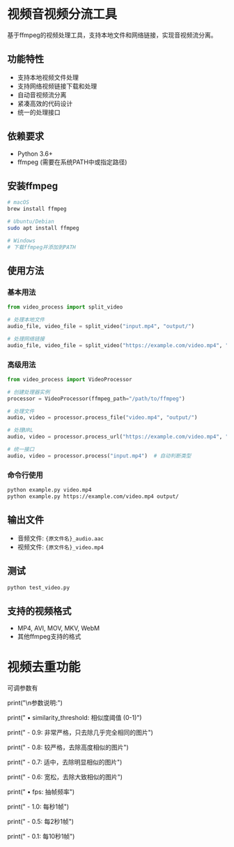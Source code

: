 # 视频音视频分流工具

基于ffmpeg的视频处理工具，支持本地文件和网络链接，实现音视频流分离。

## 功能特性

- 支持本地视频文件处理
- 支持网络视频链接下载和处理
- 自动音视频流分离
- 紧凑高效的代码设计
- 统一的处理接口

## 依赖要求

- Python 3.6+
- ffmpeg (需要在系统PATH中或指定路径)

## 安装ffmpeg

```bash
# macOS
brew install ffmpeg

# Ubuntu/Debian
sudo apt install ffmpeg

# Windows
# 下载ffmpeg并添加到PATH
```

## 使用方法

### 基本用法

```python
from video_process import split_video

# 处理本地文件
audio_file, video_file = split_video("input.mp4", "output/")

# 处理网络链接
audio_file, video_file = split_video("https://example.com/video.mp4", "output/")
```

### 高级用法

```python
from video_process import VideoProcessor

# 创建处理器实例
processor = VideoProcessor(ffmpeg_path="/path/to/ffmpeg")

# 处理文件
audio, video = processor.process_file("video.mp4", "output/")

# 处理URL
audio, video = processor.process_url("https://example.com/video.mp4", "output/")

# 统一接口
audio, video = processor.process("input.mp4")  # 自动判断类型
```

### 命令行使用

```bash
python example.py video.mp4
python example.py https://example.com/video.mp4 output/
```

## 输出文件

- 音频文件: `{原文件名}_audio.aac`
- 视频文件: `{原文件名}_video.mp4`

## 测试

```bash
python test_video.py
```

## 支持的视频格式

- MP4, AVI, MOV, MKV, WebM
- 其他ffmpeg支持的格式

# 视频去重功能

可调参数有

print("\n参数说明:")

print("  • similarity_threshold: 相似度阈值 (0-1)")

print("    - 0.9: 非常严格，只去除几乎完全相同的图片")

print("    - 0.8: 较严格，去除高度相似的图片")

print("    - 0.7: 适中，去除明显相似的图片")

print("    - 0.6: 宽松，去除大致相似的图片")

print("  • fps: 抽帧频率")

print("    - 1.0: 每秒1帧")

print("    - 0.5: 每2秒1帧")

print("    - 0.1: 每10秒1帧")
